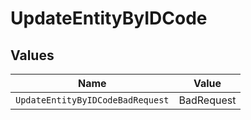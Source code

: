 # UpdateEntityByIDCode


## Values

| Name                             | Value                            |
| -------------------------------- | -------------------------------- |
| `UpdateEntityByIDCodeBadRequest` | BadRequest                       |